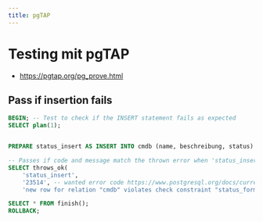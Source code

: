 ```yaml
---
title: pgTAP
---
```


# Testing mit pgTAP

-   <https://pgtap.org/pg_prove.html>

## Pass if insertion fails 

``` sql
BEGIN; -- Test to check if the INSERT statement fails as expected
SELECT plan(1);


PREPARE status_insert AS INSERT INTO cmdb (name, beschreibung, status) VALUES ('foobar', 'barfoo', 'online');

-- Passes if code and message match the thrown error when 'status_insert' is executed
SELECT throws_ok(
    'status_insert',
    '23514', -- wanted error code https://www.postgresql.org/docs/current/errcodes-appendix.html
    'new row for relation "cmdb" violates check constraint "status_format"'); -- wanted shown message

SELECT * FROM finish();
ROLLBACK;
```
